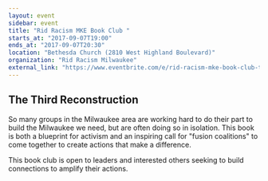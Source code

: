 ```yaml
---
layout: event
sidebar: event
title: "Rid Racism MKE Book Club "
starts_at: "2017-09-07T19:00"
ends_at: "2017-09-07T20:30"
location: "Bethesda Church (2810 West Highland Boulevard)"
organization: "Rid Racism Milwaukee"
external_link: "https://www.eventbrite.com/e/rid-racism-mke-book-club-the-third-reconstruction-tickets-36300008302?aff=efbevent"
---
```


## The Third Reconstruction

So many groups in the Milwaukee area are working hard to do their part to build the Milwaukee we need, but are often doing so in isolation. This book is both a blueprint for activism and an inspiring call for "fusion coalitions" to come together to create actions that make a difference.

This book club is open to leaders and interested others seeking to build connections to amplify their actions.
